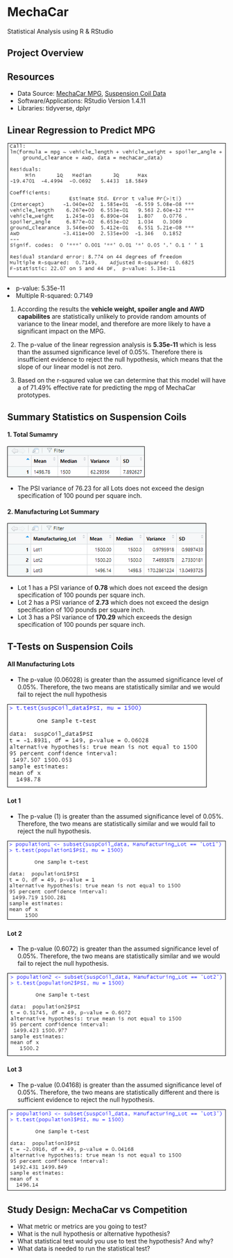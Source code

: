 # MechaCar
Statistical Analysis using R &amp; RStudio

## Project Overview

## Resources
- Data Source: [MechaCar MPG](Data/MechaCar_mpg.csv), [Suspension Coil Data](Data/Suspension_Coil.csv)
- Software/Applications: RStudio Version 1.4.11
- Libraries: tidyverse, dplyr

## Linear Regression to Predict MPG

<p align="left">
  <img src="Resources/linear_regression.PNG"/>
</p

- p-value: 5.35e-11
- Multiple R-squared: 0.7149

1. According the results the **vehicle weight, spoiler angle and AWD capabilites** are statistically unlikely to provide random amounts of variance to the linear model, and therefore are more likely to have a significant impact on the MPG.

2. The p-value of the linear regression analysis is **5.35e-11** which is less than the assumed significance level of 0.05%. Therefore there is insufficient evidence to reject the null hypothesis, which means that the slope of our linear model is not zero.

3. Based on the r-sqaured value we can determine that this model will have a of 71.49% effective rate for predicting the mpg of MechaCar prototypes.

## Summary Statistics on Suspension Coils

#### 1. Total Sumamry

<p align="left">
  <img src="Resources/total_summary.PNG"/>
</p>

- The PSI variance of 76.23 for all Lots does not exceed the design specification of 100 pound per square inch.

#### 2. Manufacturing Lot Summary

<p align="left">
  <img src="Resources/lot_summary.PNG"/>
</p>

- Lot 1 has a PSI variance of **0.78** which does not exceed the design specification of 100 pounds per square inch.
- Lot 2 has a PSI variance of **2.73** which does not exceed the design specification of 100 pounds per square inch.
- Lot 3 has a PSI variance of **170.29** which exceeds the design specification of 100 pounds per square inch. 

## T-Tests on Suspension Coils

#### All Manufacturing Lots

- The p-value (0.06028) is greater than the assumed significance level of 0.05%.  Therefore, the two means are statistically similar and we would fail to reject the null hypothesis

<p align="left">
  <img src="Resources/t_test.png"/>
</p>

#### Lot 1 

- The p-value (1) is greater than the assumed significance level of 0.05%. Therefore, the two means are statistically similar and we would fail to reject the null hypothesis.

<p align="left">
  <img src="Resources/lot1_t_test.PNG"/>
</p>

#### Lot 2

- The p-value (0.6072) is greater than the assumed significance level of 0.05%. Therefore, the two means are statistically similar and we would fail to reject the null hypothesis.

<p align="left">
  <img src="Resources/lot2_t_test.PNG"/>
</p>

#### Lot 3

- The p-value (0.04168) is greater than the assumed significance level of 0.05%. Therefore, the two means are statistically different and there is sufficient evidence to reject the null hypothesis.

<p align="left">
  <img src="Resources/lot3_t_test.PNG"/>
</p>


## Study Design: MechaCar vs Competition

- What metric or metrics are you going to test?
- What is the null hypothesis or alternative hypothesis?
- What statistical test would you use to test the hypothesis? And why? 
- What data is needed to run the statistical test?